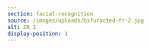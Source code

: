 ```yaml
---
section: facial-recognition
source: /images/uploads/bifuracted-fr-2.jpg
alt: IR 1
display-position: 1
---
```

